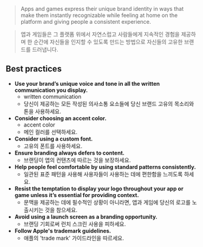 
> Apps and games express their unique brand identity in ways that make them instantly recognizable while feeling at home on the platform and giving people a consistent experience.

> 앱과 게임들은 그 플랫폼 위에서 자연스럽고 사람들에게 지속적인 경험을 제공하며 한 순간에 자신들을 인지할 수 있도록 만드는 방법으로 자신들의 고유한 브랜드를 드러냅니다.

## Best practices

- **Use your brand’s unique voice and tone in all the written communication you display.**
	- written communication
	- 당신이 제공하는 모든 작성된 의사소통 요소들에 당신 브랜드 고유의 목소리와 톤을 사용하세요.
- **Consider choosing an accent color.**
	- accent color
	- 메인 컬러를 선택하세요.
- **Consider using a custom font.**
	- 고유의 폰트를 사용하세요.
- **Ensure branding always defers to content.**
	- 브랜딩이 앱의 컨탠츠에 따르는 것을 보장하세요.
- **Help people feel comfortable by using standard patterns consistently.**
	- 일관된 표준 패턴을 사용해 사용자들이 사용하는 데에 편한함을 느끼도록 하세요.
- **Resist the temptation to display your logo throughout your app or game unless it’s essential for providing context.**
	- 문맥을 제공하는 데에 필수적인 상황이 아니라면, 앱과 게임에 당신의 로고를 노출시키는 것을 참으세요.
- **Avoid using a launch screen as a branding opportunity.**
	- 브랜딩 기회로써 런치 스크린 사용을 피하세요.
- **Follow Apple's trademark guidelines.**
	- 애플의 'trade mark' 가이드라인을 따르세요.


